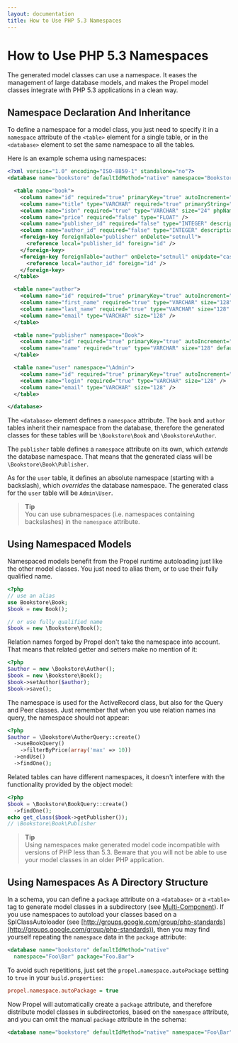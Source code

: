 ```yaml
---
layout: documentation
title: How to Use PHP 5.3 Namespaces
---
```


# How to Use PHP 5.3 Namespaces #

The generated model classes can use a namespace. It eases the management of large database models, and makes the Propel model classes integrate with PHP 5.3 applications in a clean way.

## Namespace Declaration And Inheritance ##

To define a namespace for a model class, you just need to specify it in a `namespace` attribute of the `<table>` element for a single table, or in the `<database>` element to set the same namespace to all the tables.

Here is an example schema using namespaces:

```xml
<?xml version="1.0" encoding="ISO-8859-1" standalone="no"?>
<database name="bookstore" defaultIdMethod="native" namespace="Bookstore">

  <table name="book">
    <column name="id" required="true" primaryKey="true" autoIncrement="true" type="INTEGER" />
    <column name="title" type="VARCHAR" required="true" primaryString="true" />
    <column name="isbn" required="true" type="VARCHAR" size="24" phpName="ISBN" />
    <column name="price" required="false" type="FLOAT" />
    <column name="publisher_id" required="false" type="INTEGER" description="Foreign Key Publisher" />
    <column name="author_id" required="false" type="INTEGER" description="Foreign Key Author" />
    <foreign-key foreignTable="publisher" onDelete="setnull">
      <reference local="publisher_id" foreign="id" />
    </foreign-key>
    <foreign-key foreignTable="author" onDelete="setnull" onUpdate="cascade">
      <reference local="author_id" foreign="id" />
    </foreign-key>
  </table>

  <table name="author">
    <column name="id" required="true" primaryKey="true" autoIncrement="true" type="INTEGER"/>
    <column name="first_name" required="true" type="VARCHAR" size="128" />
    <column name="last_name" required="true" type="VARCHAR" size="128" />
    <column name="email" type="VARCHAR" size="128" />
  </table>

  <table name="publisher" namespace="Book">
    <column name="id" required="true" primaryKey="true" autoIncrement="true" type="INTEGER" />
    <column name="name" required="true" type="VARCHAR" size="128" default="Penguin" />
  </table>

  <table name="user" namespace="\Admin">
    <column name="id" required="true" primaryKey="true" autoIncrement="true" type="INTEGER"/>
    <column name="login" required="true" type="VARCHAR" size="128" />
    <column name="email" type="VARCHAR" size="128" />
  </table>

</database>
```

The `<database>` element defines a `namespace` attribute. The `book` and `author` tables inherit their namespace from the database, therefore the generated classes for these tables will be `\Bookstore\Book` and `\Bookstore\Author`.

The `publisher` table defines a `namespace` attribute on its own, which _extends_ the database namespace. That means that the generated class will be `\Bookstore\Book\Publisher`.

As for the `user` table, it defines an absolute namespace (starting with a backslash), which _overrides_ the database namespace. The generated class for the `user` table will be `Admin\User`.

>**Tip**<br />You can use subnamespaces (i.e. namespaces containing backslashes) in the `namespace` attribute.

## Using Namespaced Models ##

Namespaced models benefit from the Propel runtime autoloading just like the other model classes. You just need to alias them, or to use their fully qualified name.

```php
<?php
// use an alias
use Bookstore\Book;
$book = new Book();

// or use fully qualified name
$book = new \Bookstore\Book();
```

Relation names forged by Propel don't take the namespace into account. That means that related getter and setters make no mention of it:

```php
<?php
$author = new \Bookstore\Author();
$book = new \Bookstore\Book();
$book->setAuthor($author);
$book->save();
```

The namespace is used for the ActiveRecord class, but also for the Query and Peer classes. Just remember that when you use relation names ina query, the namespace should not appear:

```php
<?php
$author = \Bookstore\AuthorQuery::create()
  ->useBookQuery()
    ->filterByPrice(array('max' => 10))
  ->endUse()
  ->findOne();
```

Related tables can have different namespaces, it doesn't interfere with the functionality provided by the object model:

```php
<?php
$book = \Bookstore\BookQuery::create()
  ->findOne();
echo get_class($book->getPublisher());
// \Bookstore\Book\Publisher
```

>**Tip**<br />Using namespaces make generated model code incompatible with versions of PHP less than 5.3. Beware that you will not be able to use your model classes in an older PHP application.

## Using Namespaces As A Directory Structure ##

In a schema, you can define a `package` attribute on a `<database>` or a `<table>` tag to generate model classes in a subdirectory (see [Multi-Component](multi-component-data-model.html)). If you use namespaces to autoload your classes based on a SplClassAutoloader (see [http://groups.google.com/group/php-standards](http://groups.google.com/group/php-standards)), then you may find yourself repeating the `namespace` data in the `package` attribute:

```xml
<database name="bookstore" defaultIdMethod="native"
  namespace="Foo\Bar" package="Foo.Bar">
```

To avoid such repetitions, just set the `propel.namespace.autoPackage` setting to `true` in your `build.properties`:

```ini
propel.namespace.autoPackage = true
```

Now Propel will automatically create a `package` attribute, and therefore distribute model classes in subdirectories, based on the `namespace` attribute, and you can  omit the manual `package` attribute in the schema:

```xml
<database name="bookstore" defaultIdMethod="native" namespace="Foo\Bar">
```
